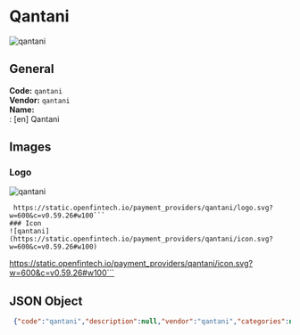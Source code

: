# Qantani 
![qantani](https://static.openfintech.io/payment_providers/qantani/logo.svg?w=600&c=v0.59.26#w100)  
## General 
**Code:** `qantani`  
**Vendor:** `qantani`  
**Name:**  
:	[en] Qantani  
## Images 
### Logo 
![qantani](https://static.openfintech.io/payment_providers/qantani/logo.svg?w=600&c=v0.59.26#w100)  
```
 https://static.openfintech.io/payment_providers/qantani/logo.svg?w=600&c=v0.59.26#w100```  
### Icon 
![qantani](https://static.openfintech.io/payment_providers/qantani/icon.svg?w=600&c=v0.59.26#w100)  
```
 https://static.openfintech.io/payment_providers/qantani/icon.svg?w=600&c=v0.59.26#w100```  
## JSON Object 
```json
 {"code":"qantani","description":null,"vendor":"qantani","categories":null,"countries":null,"payment_method":null,"payout_method":null,"metadata":{"about_payments_code":"qantani"},"name":{"en":"Qantani"}}```  
